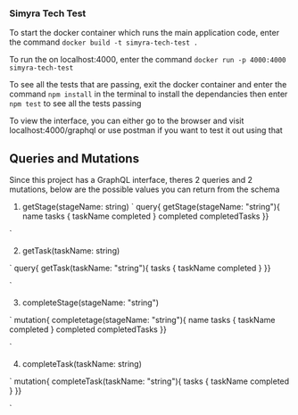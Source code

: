 ### Simyra Tech Test

To start the docker container which runs the main application code, enter the command `docker build -t simyra-tech-test .`

To run the on localhost:4000, enter the command `docker run -p 4000:4000 simyra-tech-test`

To see all the tests that are passing, exit the docker container and enter the command `npm install` in the terminal to install the dependancies then enter `npm test` to see all the tests passing

To view the interface, you can either go to the browser and visit localhost:4000/graphql or use postman if you want to test it out using that


## Queries and Mutations

Since this project has a GraphQL interface, theres 2 queries and 2 mutations, below are the possible values you can return from the schema

1) getStage(stageName: string)
`
query{
    getStage(stageName: "string"){
        name 
        tasks {
            taskName
            completed
        }
        completed 
        completedTasks
}}

`

2) getTask(taskName: string)

`
query{
    getTask(taskName: "string"){
        tasks {
            taskName
            completed
        }
}}

`

3) completeStage(stageName: "string")

`
mutation{
    completetage(stageName: "string"){
        name 
        tasks {
            taskName
            completed
        }
        completed 
        completedTasks
}}

`

4) completeTask(taskName: string)

`
mutation{
    completeTask(taskName: "string"){
        tasks {
            taskName
            completed
        }
}}

`